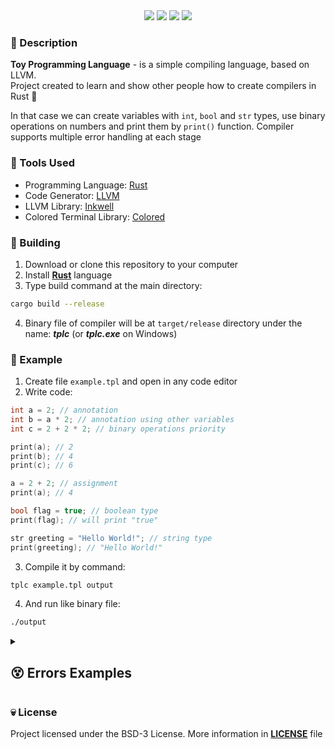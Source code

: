 [Rust]: https://www.rust-lang.org/
[LLVM]: https://llvm.org/
[Inkwell]: https://github.com/TheDan64/inkwell
[Colored]: https://crates.io/crates/colored

<div align="center">
 <img src="https://custom-icon-badges.demolab.com/badge/-Toy-blue?style=for-the-badge&logoColor=white" />
 <img src="https://custom-icon-badges.demolab.com/badge/-Programming-blue?style=for-the-badge&logoColor=white" />
 <img src="https://custom-icon-badges.demolab.com/badge/-Language-blue?style=for-the-badge&logoColor=white" />
 <img src="https://custom-icon-badges.demolab.com/badge/-0.2.5-blue?style=for-the-badge&logoColor=white" />
</div>

### 👀 Description
**Toy Programming Language** - is a simple compiling language, based on LLVM. </br>
Project created to learn and show other people how to create compilers in Rust 🦀

In that case we can create variables with `int`, `bool` and `str` types, use binary operations on numbers and print them by `print()` function.
Compiler supports multiple error handling at each stage

### 🤖 Tools Used
* Programming Language: [Rust]
* Code Generator: [LLVM]
* LLVM Library: [Inkwell]
* Colored Terminal Library: [Colored]

### 🦛 Building
1. Download or clone this repository to your computer
2. Install **[Rust]** language
3. Type build command at the main directory:
```sh
cargo build --release
```
4. Binary file of compiler will be at `target/release` directory under the name: _**tplc**_ (or _**tplc.exe**_ on Windows)

### 👾 Example
1. Create file `example.tpl` and open in any code editor
2. Write code:
```c++
int a = 2; // annotation
int b = a * 2; // annotation using other variables
int c = 2 + 2 * 2; // binary operations priority

print(a); // 2
print(b); // 4
print(c); // 6

a = 2 + 2; // assignment
print(a); // 4

bool flag = true; // boolean type
print(flag); // will print "true"

str greeting = "Hello World!"; // string type
print(greeting); // "Hello World!"
```
3. Compile it by command:
```sh
tplc example.tpl output
```
4. And run like binary file:
```sh
./output
```

<details>
 <summary><h2>😵 Errors Examples</h2></summary>

 ![image](https://github.com/user-attachments/assets/dca42b0f-dc68-4192-82d0-ae7523248b43) </br>
 ![image](https://github.com/user-attachments/assets/96f71bf9-bc11-4afa-b7ad-a3e81731d43e) </br>
 ![image](https://github.com/user-attachments/assets/ca948e3d-8398-4d82-b923-8d01e89a5b5b) </br>
 ![image](https://github.com/user-attachments/assets/523264db-ae4f-4c2f-b7a4-b13076461cf5) </br>
 ![image](https://github.com/user-attachments/assets/f18f6a49-a4ee-414b-8c2f-70e6345c94ff) </br>


</details>

### 💀 License
Project licensed under the BSD-3 License. More information in [**LICENSE**](https://github.com/mealet/tpl-lang/blob/main/LICENSE) file
